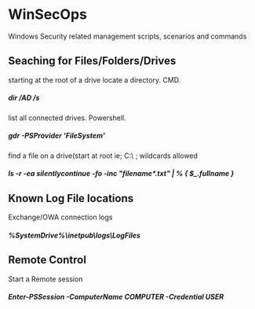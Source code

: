 # WinSecOps
Windows Security related management scripts, scenarios and commands
## Seaching for Files/Folders/Drives
starting at the root of a drive locate a directory. CMD.
##### dir <Folder Name> /AD /s
list all connected drives. Powershell.
##### gdr -PSProvider 'FileSystem' 
find a file on a drive(start at root ie; C:\ ; wildcards allowed
##### ls -r -ea silentlycontinue -fo -inc "filename*.txt" | % { $_.fullname }

## Known Log File locations
Exchange/OWA connection logs
##### %SystemDrive%\inetpub\logs\LogFiles 
## Remote Control
Start a Remote session
##### Enter-PSSession -ComputerName COMPUTER -Credential USER 
